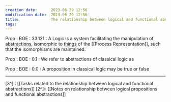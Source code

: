 ```yaml
---
creation date:		2023-06-29 12:56
modification date:	2023-06-29 12:56
title: 				The relationship between logical and functional abstractions
tags:
---
```

Prop : BOE : 33.121 : A Logic is a system facilitating the manipulation of [abstractions](Def-TC-0.1.2-abstraction), isomorphic to [things](Def-TC-0.0-thing.md) of the [[Process Representation]], such that the isomorphisms are maintained.

Prop : BOE : 0.1 : We refer to abstractions of classical logic as

Prop : BOE : 0.0 : A proposition in classical logic may be true or false



---
[3^]:: [[Tasks related to the relationship between logical and functional abstractions]]
[2^]:: [[Notes on relationship between logical propositions and functional abstractions]]